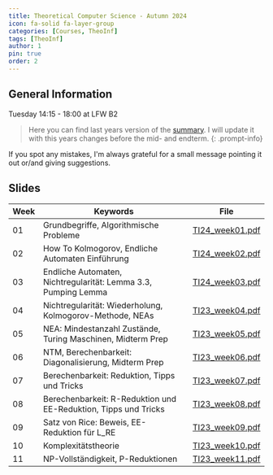 ```yaml
---
title: Theoretical Computer Science - Autumn 2024
icon: fa-solid fa-layer-group
categories: [Courses, TheoInf]
tags: [TheoInf]
author: 1
pin: true
order: 2
---
```


## General Information

Tuesday 14:15 - 18:00 at LFW B2

> Here you can find last years version of the [summary](..\assets\documents\summaries\Beweisideen101.pdf). 
I will update it with this years changes before the mid- and endterm.
{: .prompt-info}

If you spot any mistakes, I'm always grateful for a small message pointing it out or/and giving suggestions.

## Slides

| Week | Keywords                                                        | File                                                            |
| ---- | --------------------------------------------------------------- | --------------------------------------------------------------- |
| 01   | Grundbegriffe, Algorithmische Probleme  | [TI24_week01.pdf](..\assets\documents\TheoInf\week01_short.pdf) |
| 02   | How To Kolmogorov, Endliche Automaten Einführung                | [TI24_week02.pdf](..\assets\documents\TheoInf\week02_short.pdf) |
| 03   | Endliche Automaten, Nichtregularität: Lemma 3.3, Pumping Lemma  | [TI24_week03.pdf](..\assets\documents\TheoInf\week03_short.pdf) |
| 04   | Nichtregularität: Wiederholung, Kolmogorov-Methode, NEAs        | [TI23_week04.pdf](..\assets\documents\TheoInf\week04_short.pdf) |
| 05   | NEA: Mindestanzahl Zustände, Turing Maschinen, Midterm Prep     | [TI23_week05.pdf](..\assets\documents\TheoInf\week05_short.pdf) |
| 06   | NTM, Berechenbarkeit: Diagonalisierung, Midterm Prep            | [TI23_week06.pdf](..\assets\documents\TheoInf\week06_short.pdf) |
| 07   | Berechenbarkeit: Reduktion, Tipps und Tricks                    | [TI23_week07.pdf](..\assets\documents\TheoInf\week07_short.pdf) |
| 08   | Berechenbarkeit: R-Reduktion und EE-Reduktion, Tipps und Tricks | [TI23_week08.pdf](..\assets\documents\TheoInf\week08_short.pdf) |
| 09   | Satz von Rice: Beweis, EE-Reduktion für L_RE                    | [TI23_week09.pdf](..\assets\documents\TheoInf\week09_short.pdf) |
| 10   | Komplexitätstheorie                                             | [TI23_week10.pdf](..\assets\documents\TheoInf\week10_short.pdf) |
| 11   | NP-Vollständigkeit, P-Reduktionen                               | [TI23_week11.pdf](..\assets\documents\TheoInf\week11_short.pdf) |
